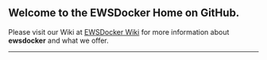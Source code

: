 <h2>Welcome to the EWSDocker Home on GitHub.</h2>  

Please visit our Wiki at <a href="https://github.com/ewsdocker/ewsdocker.github.io/wiki">EWSDocker Wiki</a> for more information about <b>ewsdocker</b> and what we offer.  

____
    
